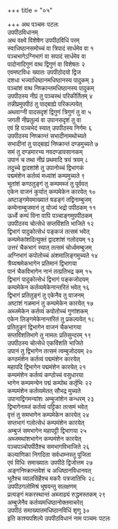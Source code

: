+++
title = "०५"

+++
अथ पञ्चमः पटलः  
उपपीठविधानम्  
अथ वक्ष्ये विशेषेण उपपीठविधिं परम्  
स्वाधिष्ठानसमोच्चं वा त्रिपादं सार्धमेव वा १  
पञ्चभागेऽग्निभागं वा सपादं सार्धमेव वा  
पादोनादिगुणं वाथ द्विगुणं वा विशेषतः २  
एवमष्टविधः ख्यातः उपपीठोदयो द्विज  
दशधा भज्याधिष्ठानमधिष्ठानस्य पादुकम् ३  
पञ्चांशं वाथ निष्क्रान्तमधिष्ठानस्य पादुकम्  
उपपीठस्य नीप्रं तु पञ्चस्थं परिकीर्तितम् ४  
तन्नीप्रमुपपीठं तु पाद्बाह्ये परिकल्पयेत्  
अथवाग्नी पादसदृशं द्विगुणं त्रिगुणं तु वा ५  
जगती नीप्रतुल्यं वा उपानसदृशं तु वा  
एवं हि पञ्चभेदं स्यात् उपपीठस्य निर्गमः ६  
उपपीठस्य निष्क्रान्तं सभादीनामथोच्यते  
सभादीनां तु पाद्बाह्यं निष्क्रान्तं दण्डमुच्यते ७  
समं तु दण्डमारभ्य नवदण्डावसानकम्  
उपानं च तथा नीप्रं प्रथमादि त्रयं त्रयम् ८  
तदुच्चे द्वादशांशे तु उपानोच्चं द्विभागकं  
पद्ममंशेन कर्तव्यं मध्यांशं कम्पमुच्यते ९  
भूतांशं कण्ठतुङ्गं तु कम्पमब्जं तु पूर्ववत्  
एकेन वाजनं कुर्यात् कम्पमेकेन कारयेत् १०  
अष्टाङ्गमेवमाख्यातं षडङ्गं तद्विनाम्बुजम्  
कम्पेनाम्बुजमानं तु योज्यं भद्रो पपीठकम् ११  
ऊर्ध्वे कम्पं विना वापि पञ्चाङ्गमुपपीठकम्  
उपपीठस्य चोत्सेधे सप्तविंशति भाजिते १२  
द्विभागं पादुकोत्सेधं पङ्कजं तत्समं भवेत्  
कम्पमेकांशदित्युक्तं द्वादशांशं गलोदयम् १३  
उत्तरं चैकभागं स्यात् तत्समं चोर्ध्वमम्बुजम्  
अग्निभागं कपोतोच्चं अंशमालिङ्गमुच्यते १४  
त्रैय्यश्रमेकभागेन प्रतिमानं द्विभागया  
पानं चैकविभागेन नानं तत्प्रतिभद्र कम् १५  
द्विभागं पादुकोत्सेधं द्विभागं पङ्कजोदयम्  
कम्पमेकेन कर्तव्यमेकेनान्तरितं भवेत् १६  
द्विभागं प्रतितुङ्गं तु एकेनैव तु वाजनम्  
अष्टांशं गळमानं तु कम्पमेकेन कारयेत् १७  
अब्जमेकेन कर्तव्यं कपोतोच्चं गुणांशकम्  
एकेन लिङ्गमेकेनान्तरितं तु प्रकल्पयेत् १८  
प्रतितुङ्गं द्विभागेन वाजनं चैकभागया  
सप्तविंशतिभागे तु नामतः प्रतिसुन्दरम् १९  
उपपीठस्य चोत्सेधे एकविंशति भाजिते  
उपानं तु द्विभागेन तत्समं त्वम्बुजोदयम् २०  
कण्ठमंशेन कर्तव्यं पद्ममंशेन कारयेत्  
महापदि द्विभागेन पद्ममंशेन कारयेत् २१  
कम्पमंशेन कर्तव्यं कण्ठोच्चं वसुधारया  
भागेन कम्पमन्येन पद्मं कम्पोथ कर्तृभिः २२  
कम्पमंशेन कर्तव्यमेतत् सौभद्र मुच्यते  
उपानाद्विगमन्यांशः अम्बुजांशेन कन्धरम् २३  
द्विभागेनाब्जं कर्तव्यं पट्टिका तत्समं भवेत्  
वृत्तं तु समभागेन कम्पमेकेन कारयेत् २४  
सप्तभागं गलोत्सेधं कम्पमंशेन कारयेत्  
अम्बुजं समभागेन महापट्टी द्विभागया २५  
अब्जमथांशभागेन कम्पमंशेन कारयेत्  
पञ्चपञ्चोपपीठैश्च समभागविभाजिते २६  
कल्याणिका निगदिता सर्वधाम्नस्तु पूजिता  
एवं विधिः समाख्यातः उपपीठे द्विजोत्तम २७  
अङ्गनिष्क्रान्तवेशं च अधिष्ठानविधानवत्  
भूतैश्च व्यालसिंहैश्च मकरैः पत्रजातिभिः २८  
उपपीठगलोमिश्रं भूषयन्तु सलक्षणम्  
प्रत्यङ्गं मकरस्थान्तं अब्जाढ्यं रुद्धमस्तकम् २९  
अम्बुजेनैव कर्तव्यमधिष्ठानोक्तमाचरेत्  
उपपीठं समाख्यातमधिष्ठानविधिं शृणु ३०  
इति काश्यपशिल्पे उपपीठविधानं नाम पञ्चमः पटलः  
   
